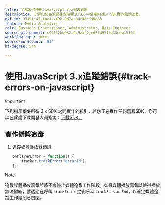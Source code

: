 ```yaml
---
title: 了解如何使用JavaScript 3.x追蹤錯誤
description: 了解如何在瀏覽器應用程式(JS)中使用Media SDK實作錯誤追蹤。
exl-id: 3769fc47-fbc4-4498-9d2a-04c88cdd0e83
feature: Media Analytics
role: Business Practitioner, Administrator, Data Engineer
source-git-commit: c96532bb032a4c9aaf9eed28d97fbd33ceb1516f
workflow-type: tm+mt
source-wordcount: '99'
ht-degree: 54%

---
```


# 使用JavaScript 3.x追蹤錯誤{#track-errors-on-javascript}

>[!IMPORTANT]
>
>下列指示提供所有 3.x SDK 之間實作的指引。若您正在實作任何舊版SDK，您可以在此處下載開發人員指南：[下載SDK。](/help/sdk-implement/download-sdks.md)

## 實作錯誤追蹤

1. 追蹤媒體播放器錯誤:

   ```js
   onPlayerError = function() {
       tracker.trackError("errorId");
   };
   ```

>[!NOTE]
>
>追蹤媒體播放器錯誤將不會停止媒體追蹤工作階段。如果媒體播放器錯誤使得播放無法繼續，請透過在呼叫 `trackError` 之後呼叫 `trackSessionEnd`，以確定媒體追蹤工作階段已關閉。
